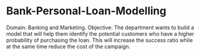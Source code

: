 # Bank-Personal-Loan-Modelling
Domain: Banking and Marketing.
Objective: The department wants to build a model that will help them identify the potential customers who have a higher probability of purchasing the loan. This will increase the success ratio while at the same time reduce the cost of the campaign.
